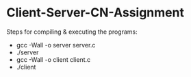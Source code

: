 # Client-Server-CN-Assignment
Steps for compiling & executing the programs:
- gcc -Wall -o server server.c 
- ./server
- gcc -Wall -o client client.c 
- ./client
